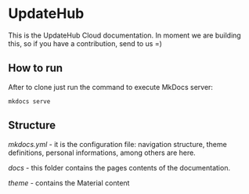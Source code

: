 # UpdateHub
This is the UpdateHub Cloud documentation. In moment we are building this, so if you have a contribution, send to us =)


## How to run

After to clone just run the command to execute MkDocs server:

```
mkdocs serve
```

## Structure

*mkdocs.yml* - it is the configuration file: navigation structure, theme definitions, personal informations, among others are here.  

*docs* - this folder contains the pages contents of the documentation.

*theme* - contains the Material content

